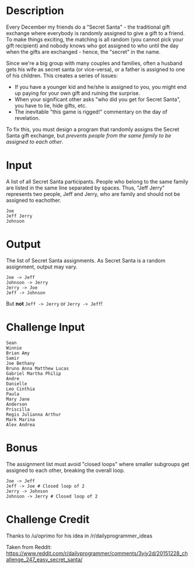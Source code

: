 # Description

Every December my friends do a "Secret Santa" - the traditional gift exchange
where everybody is randomly assigned to give a gift to a friend. To make
things exciting, the matching is all random (you cannot pick your gift
recipient) and nobody knows who got assigned to who until the day when the
gifts are exchanged - hence, the "secret" in the name.

Since we're a big group with many couples and families, often a husband gets
his wife as secret santa (or vice-versa), or a father is assigned to one of
his children. This creates a series of issues:

* If you have a younger kid and he/she is assigned to you, you might end up
paying for your own gift and ruining the surprise.
* When your significant other asks "who did you get for Secret Santa", you
have to lie, hide gifts, etc.
* The inevitable "this game is rigged!" commentary on the day of revelation.

To fix this, you must design a program that randomly assigns the Secret Santa
gift exchange, but *prevents people from the same family to be assigned to
each other*.

# Input

A list of all Secret Santa participants. People who belong to the same family
are listed in the same line separated by spaces. Thus, "Jeff Jerry" represents
two people, Jeff and Jerry, who are family and should not be assigned to
eachother.

    Joe
    Jeff Jerry
    Johnson

# Output

The list of Secret Santa assignments. As Secret Santa is a random assignment,
output may vary.

    Joe -> Jeff
    Johnson -> Jerry
    Jerry -> Joe
    Jeff -> Johnson

But **not** `Jeff -> Jerry` or `Jerry -> Jeff`!

# Challenge Input

    Sean
    Winnie
    Brian Amy
    Samir
    Joe Bethany
    Bruno Anna Matthew Lucas
    Gabriel Martha Philip
    Andre
    Danielle
    Leo Cinthia
    Paula
    Mary Jane
    Anderson
    Priscilla
    Regis Julianna Arthur
    Mark Marina
    Alex Andrea

# Bonus

The assignment list must avoid "closed loops" where smaller subgroups get
assigned to each other, breaking the overall loop.

    Joe -> Jeff
    Jeff -> Joe # Closed loop of 2
    Jerry -> Johnson
    Johnson -> Jerry # Closed loop of 2

# Challenge Credit

Thanks to /u/oprimo for his idea in /r/dailyprogrammer_ideas

Taken from Reddit: https://www.reddit.com/r/dailyprogrammer/comments/3yiy2d/20151228_challenge_247_easy_secret_santa/